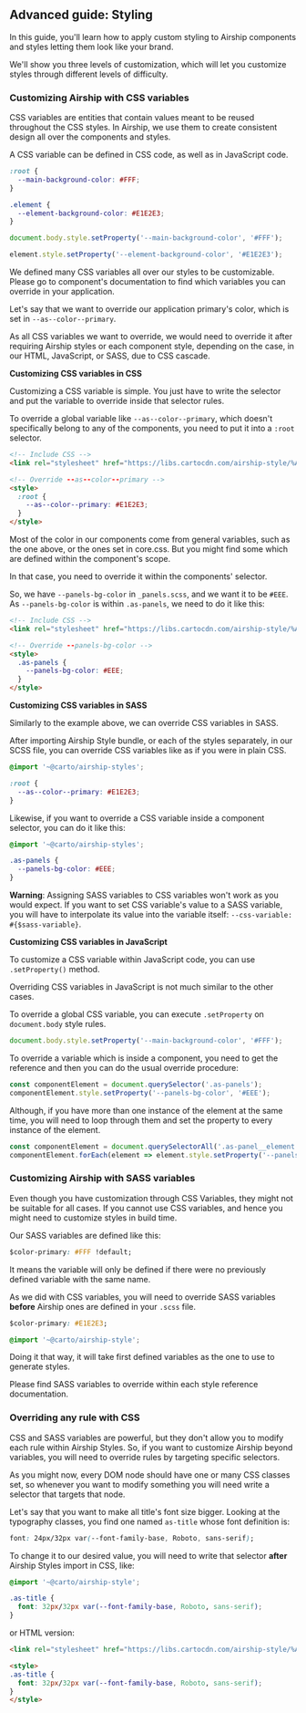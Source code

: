 ## Advanced guide: Styling

In this guide, you'll learn how to apply custom styling to Airship components and styles letting them look like your brand.

We'll show you three levels of customization, which will let you customize styles through different levels of difficulty.

### Customizing Airship with CSS variables
CSS variables are entities that contain values meant to be reused throughout the CSS styles. In Airship, we use them to create consistent design all over the components and styles.

A CSS variable can be defined in CSS code, as well as in JavaScript code.

```css
:root {
  --main-background-color: #FFF;
}

.element {
  --element-background-color: #E1E2E3;
}
```

```js
document.body.style.setProperty('--main-background-color', '#FFF');

element.style.setProperty('--element-background-color', '#E1E2E3');
```

We defined many CSS variables all over our styles to be customizable. Please go to component's documentation to find which variables you can override in your application.

Let's say that we want to override our application primary's color, which is set in `--as--color--primary`.

As all CSS variables we want to override, we would need to override it after requiring Airship styles or each component style, depending on the case, in our HTML, JavaScript, or SASS, due to CSS cascade.

**Customizing CSS variables in CSS**

Customizing a CSS variable is simple. You just have to write the selector and put the variable to override inside that selector rules.

To override a global variable like `--as--color--primary`, which doesn't specifically belong to any of the components, you need to put it into a `:root` selector.

```html
<!-- Include CSS -->
<link rel="stylesheet" href="https://libs.cartocdn.com/airship-style/%AS-VERSION%/airship.css">

<!-- Override --as--color--primary -->
<style>
  :root {
    --as--color--primary: #E1E2E3;
  }
</style>
```

Most of the color in our components come from general variables, such as the one above, or the ones set in core.css. But you might find some which are defined within the component's scope.

In that case, you need to override it within the components' selector.

So, we have `--panels-bg-color` in `_panels.scss`, and we want it to be `#EEE`. As `--panels-bg-color` is within `.as-panels`, we need to do it like this:

```html
<!-- Include CSS -->
<link rel="stylesheet" href="https://libs.cartocdn.com/airship-style/%AS-VERSION%/airship.css">

<!-- Override --panels-bg-color -->
<style>
  .as-panels {
    --panels-bg-color: #EEE;
  }
</style>
```

**Customizing CSS variables in SASS**

Similarly to the example above, we can override CSS variables in SASS.

After importing Airship Style bundle, or each of the styles separately, in our SCSS file, you can override CSS variables like as if you were in plain CSS.

```css
@import '~@carto/airship-styles';

:root {
  --as--color--primary: #E1E2E3;
}
```

Likewise, if you want to override a CSS variable inside a component selector, you can do it like this:

```css
@import '~@carto/airship-styles';

.as-panels {
  --panels-bg-color: #EEE;
}
```

**Warning**: Assigning SASS variables to CSS variables won't work as you would expect. If you want to set CSS variable's value to a SASS variable, you will have to interpolate its value into the variable itself: `--css-variable: #{$sass-variable}`.

**Customizing CSS variables in JavaScript**

To customize a CSS variable within JavaScript code, you can use `.setProperty()` method.

Overriding CSS variables in JavaScript is not much similar to the other cases.

To override a global CSS variable, you can execute `.setProperty` on `document.body` style rules.
```js
document.body.style.setProperty('--main-background-color', '#FFF');
```

To override a variable which is inside a component, you need to get the reference and then you can do the usual override procedure:
```js
const componentElement = document.querySelector('.as-panels');
componentElement.style.setProperty('--panels-bg-color', '#EEE');
```

Although, if you have more than one instance of the element at the same time, you will need to loop through them and set the property to every instance of the element.

```js
const componentElement = document.querySelectorAll('.as-panel__element');
componentElement.forEach(element => element.style.setProperty('--panels-bg-color', '#EEE'));
```

### Customizing Airship with SASS variables
Even though you have customization through CSS Variables, they might not be suitable for all cases. If you cannot use CSS variables, and hence you might need to customize styles in build time.

Our SASS variables are defined like this:
```css
$color-primary: #FFF !default;
```

It means the variable will only be defined if there were no previously defined variable with the same name.

As we did with CSS variables, you will need to override SASS variables **before** Airship ones are defined in your `.scss` file.
```css
$color-primary: #E1E2E3;

@import '~@carto/airship-style';
```

Doing it that way, it will take first defined variables as the one to use to generate styles.

Please find SASS variables to override within each style reference documentation.

### Overriding any rule with CSS
CSS and SASS variables are powerful, but they don't allow you to modify each rule within Airship Styles. So, if you want to customize Airship beyond variables, you will need to override rules by targeting specific selectors.

As you might now, every DOM node should have one or many CSS classes set, so whenever you want to modify something you will need write a selector that targets that node.

Let's say that you want to make all title's font size bigger. Looking at the typography classes, you find one named `as-title` whose font definition is:
```css
font: 24px/32px var(--font-family-base, Roboto, sans-serif);
```

To change it to our desired value, you will need to write that selector **after** Airship Styles import in CSS, like:
```css
@import '~@carto/airship-style';

.as-title {
  font: 32px/32px var(--font-family-base, Roboto, sans-serif);
}
```

or HTML version:
```html
<link rel="stylesheet" href="https://libs.cartocdn.com/airship-style/%AS-VERSION%/airship.css">

<style>
.as-title {
  font: 32px/32px var(--font-family-base, Roboto, sans-serif);
}
</style>
```

